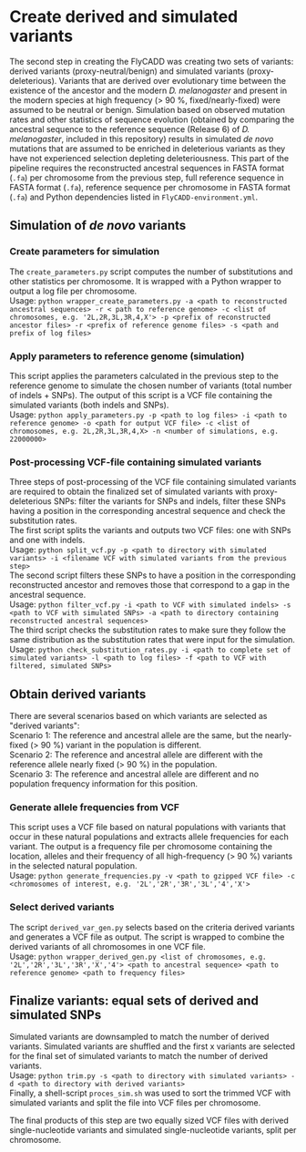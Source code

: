 # Create derived and simulated variants
The second step in creating the FlyCADD was creating two sets of variants: derived variants (proxy-neutral/benign) and simulated variants (proxy-deleterious). Variants that are derived over evolutionary time between the existence of the ancestor and the modern *D. melanogaster* and present in the modern species at high frequency (> 90 %, fixed/nearly-fixed) were assumed to be neutral or benign. Simulation based on observed mutation rates and other statistics of sequence evolution (obtained by comparing the ancestral sequence to the reference sequence (Release 6) of *D. melanogaster*, included in this repository) results in simulated *de novo* mutations that are assumed to be enriched in deleterious variants as they have not experienced selection depleting deleteriousness.
This part of the pipeline requires the reconstructed ancestral sequences in FASTA format (`.fa`) per chromosome from the previous step, full reference sequence in FASTA format (`.fa`), reference sequence per chromosome in FASTA format (`.fa`) and Python dependencies listed in `FlyCADD-environment.yml`.

## Simulation of *de novo* variants
### Create parameters for simulation
The `create_parameters.py` script computes the number of substitutions and other statistics per chromosome. It is wrapped with a Python wrapper to output a log file per chromosome. <br />
Usage: `python wrapper_create_parameters.py -a <path to reconstructed ancestral sequences> -r < path to reference genome> -c <list of chromosomes, e.g. '2L,2R,3L,3R,4,X'> -p <prefix of reconstructed ancestor files> -r <prefix of reference genome files> -s <path and prefix of log files>`

### Apply parameters to reference genome (simulation)
This script applies the parameters calculated in the previous step to the reference genome to simulate the chosen number of variants (total number of indels + SNPs). The output of this script is a VCF file containing the simulated variants (both indels and SNPs). <br />
Usage: `python apply_parameters.py -p <path to log files> -i <path to reference genome> -o <path for output VCF file> -c <list of chromosomes, e.g. 2L,2R,3L,3R,4,X> -n <number of simulations, e.g. 22000000>`

### Post-processing VCF-file containing simulated variants
Three steps of post-processing of the VCF file containing simulated variants are required to obtain the finalized set of simulated variants with proxy-deleterious SNPs: filter the variants for SNPs and indels, filter these SNPs having a position in the corresponding ancestral sequence and check the substitution rates.<br />
The first script splits the variants and outputs two VCF files: one with SNPs and one with indels.<br />
Usage: `python split_vcf.py -p <path to directory with simulated variants> -i <filename VCF with simulated variants from the previous step>`<br />
The second script filters these SNPs to have a position in the corresponding reconstructed ancestor and removes those that correspond to a gap in the ancestral sequence. <br />
Usage: `python filter_vcf.py -i <path to VCF with simulated indels> -s <path to VCF with simulated SNPs> -a <path to directory containing reconstructed ancestral sequences>` <br />
The third script checks the substitution rates to make sure they follow the same distribution as the substitution rates that were input for the simulation. <br />
Usage: `python check_substitution_rates.py -i <path to complete set of simulated variants> -l <path to log files> -f <path to VCF with filtered, simulated SNPs>`

## Obtain derived variants
There are several scenarios based on which variants are selected as "derived variants":<br />
Scenario 1: The reference and ancestral allele are the same, but the nearly-fixed (> 90 %) variant in the population is different. <br />
Scenario 2: The reference and ancestral allele are different with the reference allele nearly fixed (> 90 %) in the population. <br />
Scenario 3: The reference and ancestral allele are different and no population frequency information for this position. <br />

### Generate allele frequencies from VCF
This script uses a VCF file based on natural populations with variants that occur in these natural populations and extracts allele frequencies for each variant. The output is a frequency file per chromosome containing the location, alleles and their frequency of all high-frequency (> 90 %) variants in the selected natural population. <br />
Usage: `python generate_frequencies.py -v <path to gzipped VCF file> -c <chromosomes of interest, e.g. '2L','2R','3R','3L','4','X'>`

### Select derived variants
The script `derived_var_gen.py` selects based on the criteria derived variants and generates a VCF file as output. The script is wrapped to combine the derived variants of all chromosomes in one VCF file. <br />
Usage: `python wrapper_derived_gen.py <list of chromosomes, e.g. '2L','2R','3L','3R','X','4'> <path to ancestral sequence> <path to reference genome> <path to frequency files>`

## Finalize variants: equal sets of derived and simulated SNPs
Simulated variants are downsampled to match the number of derived variants. Simulated variants are shuffled and the first x variants are selected for the final set of simulated variants to match the number of derived variants. <br />
Usage: `python trim.py -s <path to directory with simulated variants> -d <path to directory with derived variants>` <br />
Finally, a shell-script `proces_sim.sh` was used to sort the trimmed VCF with simulated variants and split the file into VCF files per chromosome.

The final products of this step are two equally sized VCF files with derived single-nucleotide variants and simulated single-nucleotide variants, split per chromosome.


